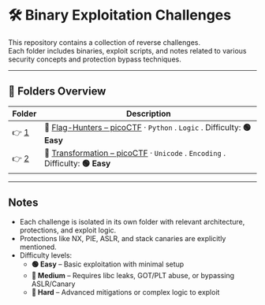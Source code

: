 # 🛠️ Binary Exploitation Challenges

This repository contains a collection of reverse challenges.  
Each folder includes binaries, exploit scripts, and notes related to various security concepts and protection bypass techniques.

---

## 📁 Folders Overview

| Folder             | Description                                                                                                                                                             |
| ------------------ | ----------------------------------------------------------------------------------------------------------------------------------------------------------------------- |
| 👉 [1](./chall/1//) | 🔗 [Flag-Hunters – picoCTF](https://play.picoctf.org/practice/challenge/472?bookmarked=0&category=3&page=1&solved=0) · `Python` . `Logic` . Difficulty: **🟢 Easy**       |
| 👉 [2](./chall/2//) | 🔗 [Transformation – picoCTF](https://play.picoctf.org/practice/challenge/104?bookmarked=0&category=3&page=1&solved=0) · `Unicode` . `Encoding` . Difficulty: **🟢 Easy** |



---

## Notes

- Each challenge is isolated in its own folder with relevant architecture, protections, and exploit logic.
- Protections like NX, PIE, ASLR, and stack canaries are explicitly mentioned.
- Difficulty levels:
  - **🟢 Easy** – Basic exploitation with minimal setup  
  - **🔵 Medium** – Requires libc leaks, GOT/PLT abuse, or bypassing ASLR/Canary  
  - **🔴 Hard** – Advanced mitigations or complex logic to exploit  
